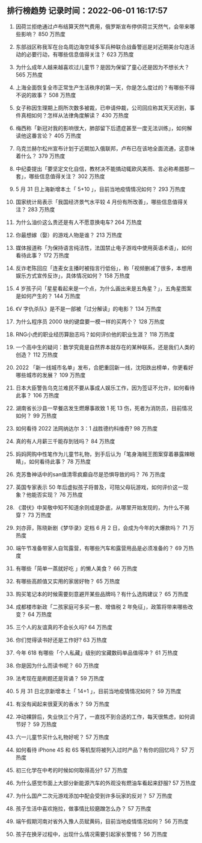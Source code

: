 
## 排行榜趋势 记录时间：2022-06-01 16:17:57
  
  1. 因荷兰拒绝通过卢布结算天然气费用，俄罗斯宣布停供荷兰天然气，会带来哪些影响？ 850 万热度
    
  2. 东部战区称我军在台岛周边海空域多军兵种联合战备警巡是对近期美台勾连活动的必要行动，有哪些信息值得关注？ 623 万热度
    
  3. 为什么成年人越来越喜欢过儿童节？是因为保留了童心还是因为不想长大？ 565 万热度
    
  4. 上海全面恢复全市正常生产生活秩序的第一天，你是怎么度过的？有哪些不得不说的故事？ 508 万热度
    
  5. 女子称因生理期上厕所次数多被裁，已申请仲裁，公司回应称其天天迟到，事件真相如何？怎样从法律角度解读？ 430 万热度
    
  6. 梅西称「新冠对我的影响很大，肺部留下后遗症甚至一度无法训练」，如何解读他这番言论？ 405 万热度
    
  7. 乌克兰赫尔松州宣布计划于近期加入俄联邦，卢布已在该地全面流通，这意味着什么？ 379 万热度
    
  8. 中纪委提出「要坚定文化自信，教材决不能搞动辄欧风美雨、言必称希腊那一套」，哪些信息值得关注？ 302 万热度
    
  9. 5 月 31 日上海新增本土「 5+10 」，目前当地疫情情况如何？ 293 万热度
    
  10. 国家统计局表示「我国经济景气水平较 4 月份有所改善」，哪些信息值得关注？ 283 万热度
    
  11. 为什么油价这么贵还是有人不愿意换电车? 264 万热度
    
  12. 你最想嫁（娶）的游戏人物是谁？ 213 万热度
    
  13. 媒体报道称「为保持语言纯洁性，法国禁止电子游戏中使用英语术语」，如何看待此事？ 172 万热度
    
  14. 反诈老陈回应「连麦女主播时被指言行低俗」，称「视频删减了很多，本想用娱乐方式宣传反诈」，具体情况如何？ 158 万热度
    
  15. 4 岁孩子问「星星看起来是一个点，为什么画出来是五角星？」，五角星图案是如何产生的？ 144 万热度
    
  16. 《V 字仇杀队》是不是一部被「过分解读」的电影？ 134 万热度
    
  17. 为什么程序员 2000 块的键盘要一模一样的买两个？ 128 万热度
    
  18. RNG小虎的职业经历算励志吗？如何评价他的职业生涯？ 118 万热度
    
  19. 一个高中生的疑问：数学究竟是自然界本就存在的某种联系，还是我们人类的创造？ 112 万热度
    
  20. 2022 「新一线城市名单」发布，合肥重回新一线，沈阳跌出榜单，你更看好哪些城市的发展？ 109 万热度
    
  21. 日本大臣警告乌克兰难民不要从事成人娱乐工作，因为签证不允许，如何看待此事？ 106 万热度
    
  22. 湖南省长沙县一早餐店发生燃爆事故致 1 死 13 伤，死者为消防员，目前情况如何？ 99 万热度
    
  23. 如何看待 2022 法网纳达尔 3：1 战胜德约科维奇? 98 万热度
    
  24. 真的有人月薪三千能存到钱吗？ 84 万热度
    
  25. 妈妈网购中性笔作为儿童节礼物，到手后认为「笔身海贼王图案穿着暴露辣眼睛」，如何看待此事？ 78 万热度
    
  26. 克苏鲁神话中的san值清零疯癫自尽是恐惧导致的吗？ 76 万热度
    
  27. 英国专家表示 50 年后虚拟孩子将普及，可陪父母玩游戏，如何评价这一现象？他能否实现？ 76 万热度
    
  28. 《潜伏》中吴敬中知不知道余则成是卧底，从哪里开始发现的，为什么不揭穿？ 73 万热度
    
  29. 刘亦菲，陈晓新剧《梦华录》定档 6 月 2 日，会成为今年的大爆款吗？ 71 万热度
    
  30. 端午节准备带家人自驾露营，有哪些汽车和露营用品是必须准备的？ 69 万热度
    
  31. 有哪些「简单一蒸就好吃 」的懒人美食？ 66 万热度
    
  32. 有哪些高颜值又实用的家居好物？ 65 万热度
    
  33. 购买笔记本的时候需要刻意避开某些品牌吗？有什么选购建议？ 65 万热度
    
  34. 成都楼市新政「二孩家庭可多买一套、增值税 2 年免征」，政策将带来哪些改变？ 64 万热度
    
  35. 三个人的友谊真的不会长久吗? 64 万热度
    
  36. 你们觉得读书好还是工作好? 63 万热度
    
  37. 今年 618 有哪些「个人私藏」级别的宝藏数码单品值得冲？ 61 万热度
    
  38. 你是因为什么而读书呢？ 60 万热度
    
  39. 法考现在是刷题还是背诵？ 59 万热度
    
  40. 5 月 31 日北京新增本土「 14+1 」，目前当地疫情情况如何？ 59 万热度
    
  41. 有没有闻起来很夏天的香水？ 59 万热度
    
  42. 冲动裸辞后，失业快三个月了，一直找不到合适的工作，每天很焦虑，如何调节好？ 59 万热度
    
  43. 六一儿童节买什么礼物好呢？ 57 万热度
    
  44. 如何看待 iPhone 4S 和 6S 等机型将被列入过时产品？有你的回忆吗？ 57 万热度
    
  45. 初三化学在中考的时候如何取得高分? 57 万热度
    
  46. 为什么感觉市面上大部分新能源汽车的外观没有燃油车看起来舒服? 57 万热度
    
  47. 为什么国产二次元游戏添加中配会受到许多玩家的反对？ 57 万热度
    
  48. 孩子生活中喜欢拖拉，做事情比较磨蹭怎么办？ 57 万热度
    
  49. 端午假期河南对省外入豫人员赋黄码，目前当地疫情情况如何？ 56 万热度
    
  50. 孩子在换牙过程中，出现什么情况需要引起家长警惕？ 56 万热度
    
